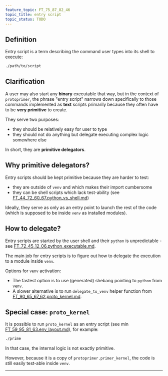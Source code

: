 ```yaml
---
feature_topic: FT_75_87_82_46
topic_title: entry script
topic_status: TODO
---
```


## Definition

Entry script is a term describing the command user types into its shell to execute:

```sh
./path/to/script
```

## Clarification

A user may also start any **binary** executable that way, but in the context of `protoprimer`,
the phrase "entry script" narrows down specifically to those commands implemented as **text** scripts
primarily because they often have to be **very primitive** to create.

They serve two purposes:
*   they should be relatively easy for user to type
*   they should not do anything but delegate executing complex logic somewhere else

In short, they are **primitive delegators**.

## Why primitive delegators?

Entry scripts should be kept primitive because they are harder to test:
*   they are outside of `venv` and which makes their import cumbersome
*   they can be shell scripts which lack test-ability (see [FT_44_72_60_67.python_vs_shell.md][FT_44_72_60_67.python_vs_shell.md])

Ideally, they serve as only as an entry point to launch the rest of the code
(which is supposed to be inside `venv` as installed modules).

## How to delegate?

Entry scripts are started by the user shell and their `python` is unpredictable -
see [FT_72_45_12_06.python_executable.md][FT_72_45_12_06.python_executable.md].

The main job for entry scripts is to figure out how to delegate the execution to a module inside `venv`.

Options for `venv` activation:
*   The fastest option is to use (generated) shebang pointing to `python` from `venv`.
*   A slower alternative is to run `delegate_to_venv` helper function from [FT_90_65_67_62.proto_kernel.md].

## Special case: `proto_kernel`

It is possible to run `proto_kernel` as an entry script
(see min [FT_59_95_81_63.env_layout.md][FT_59_95_81_63.env_layout.md]), for example:

```sh
./prime
```

In that case, the internal logic is not exactly primitive.

However, because it is a copy of `protoprimer.primer_kernel`, the code is still easily test-able inside `venv`.

---

[shebang_wiki]: https://en.wikipedia.org/wiki/Shebang_(Unix)
[FT_44_72_60_67.python_vs_shell.md]: FT_44_72_60_67.python_vs_shell.md
[FT_90_65_67_62.proto_kernel.md]: FT_90_65_67_62.proto_kernel.md
[FT_59_95_81_63.env_layout.md]: FT_59_95_81_63.env_layout.md
[FT_72_45_12_06.python_executable.md]: FT_72_45_12_06.python_executable.md
